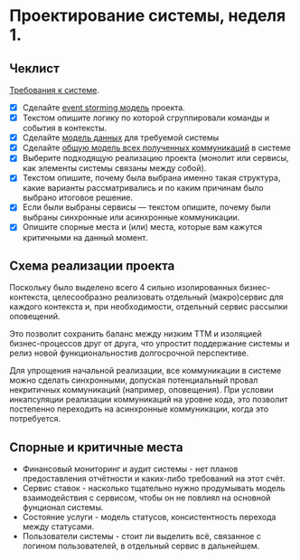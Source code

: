 # Проектирование системы, неделя 1.

## Чеклист

[Требования к системе](requirements.md).

- [x] Сделайте [event storming модель](event_storming.md) проекта. 
- [x] Текстом опишите логику по которой сгруппировали команды и события в контексты.
- [x] Сделайте [модель данных](data_model.md) для требуемой системы
- [x] Сделайте [общую модель всех полученных коммуникаций](communication_model.md) в системе
- [x] Выберите подходящую реализацию проекта (монолит или сервисы, как элементы системы связаны между собой).
- [x] Текстом опишите, почему была выбрана именно такая структура, какие варианты рассматривались и по каким причинам было выбрано итоговое решение.
- [x] Если были выбраны сервисы — текстом опишите, почему были выбраны синхронные или асинхронные коммуникации.
- [x] Опишите спорные места и (или) места, которые вам кажутся критичными на данный момент.

## Схема реализации проекта

Поскольку было выделено всего 4 сильно изолированных бизнес-контекста, целесообразно реализовать отдельный (макро)сервис для каждого контекста и, при необходимости,
отдельный сервис рассылки оповещений.  

Это позволит сохранить баланс между низким TTM и изоляцией бизнес-процессов друг от друга, что упростит поддержание системы и релиз новой функциональностив долгосрочной перспективе.

Для упрощения начальной реализации, все коммуникации в системе можно сделать синхронными, допуская потенциальный провал некритичных коммуникаций (например, оповещения).
При условии инкапсуляции реализации коммуникаций на уровне кода, это позволит постепенно переходить на асинхронные коммуникации, когда это потребуется.

## Спорные и критичные места

* Финансовый мониторинг и аудит системы - нет планов предоставления отчётности и каких-либо требований на этот счёт.
* Сервис ставок - насколько тщательно нужно продумывать модель взаимодействия с сервисом, чтобы он не повлиял на основной фунционал системы.
* Состояние услуги - модель статусов, консистентность перехода между статусами.
* Пользователи системы - стоит ли выделить всё, связанное с логином пользователей, в отдельный сервис в дальнейшем.
